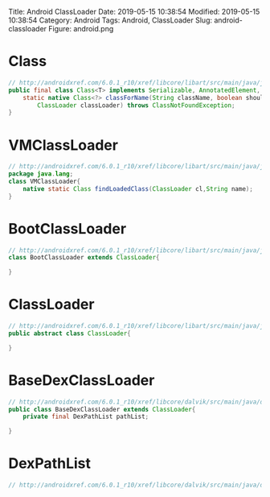 Title: Android ClassLoader
Date: 2019-05-15 10:38:54
Modified: 2019-05-15 10:38:54
Category: Android
Tags: Android, ClassLoader
Slug: android-classloader
Figure: android.png

# Class
```java
// http://androidxref.com/6.0.1_r10/xref/libcore/libart/src/main/java/java/lang/Class.java
public final class Class<T> implements Serializable, AnnotatedElement, GenericDeclaration, Type {
    static native Class<?> classForName(String className, boolean shouldInitialize,
        ClassLoader classLoader) throws ClassNotFoundException;
}
```
# VMClassLoader
```java
// http://androidxref.com/6.0.1_r10/xref/libcore/libart/src/main/java/java/lang/VMClassLoader.java
package java.lang;
class VMClassLoader{
    native static Class findLoadedClass(ClassLoader cl,String name);
}
```

# BootClassLoader
```java
// http://androidxref.com/6.0.1_r10/xref/libcore/libart/src/main/java/java/lang/ClassLoader.java#762
class BootClassLoader extends ClassLoader{

}
```

# ClassLoader
```java
// http://androidxref.com/6.0.1_r10/xref/libcore/libart/src/main/java/java/lang/ClassLoader.java
public abstract class ClassLoader{

}
```

# BaseDexClassLoader
```java
// http://androidxref.com/6.0.1_r10/xref/libcore/dalvik/src/main/java/dalvik/system/BaseDexClassLoader.java
public class BaseDexClassLoader extends ClassLoader{
    private final DexPathList pathList;

}
```

# DexPathList
```java
// http://androidxref.com/6.0.1_r10/xref/libcore/dalvik/src/main/java/dalvik/system/DexPathList.java
```
